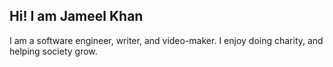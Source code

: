 <h2>Hi! I am Jameel Khan</h2>
<p>I am a software engineer, writer, and video-maker. I enjoy doing charity, and helping society grow.</p>
